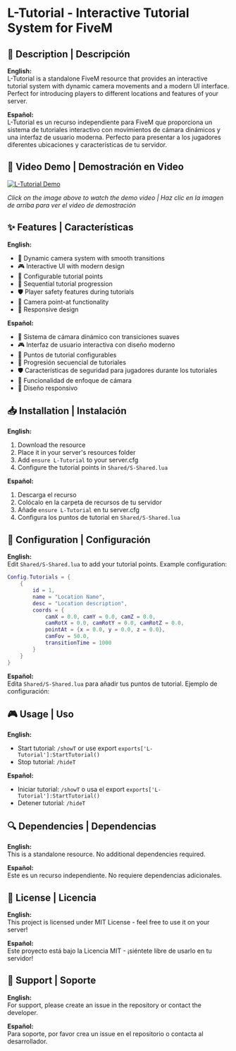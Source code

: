 # L-Tutorial - Interactive Tutorial System for FiveM

## 🌟 Description | Descripción

**English:**  
L-Tutorial is a standalone FiveM resource that provides an interactive tutorial system with dynamic camera movements and a modern UI interface. Perfect for introducing players to different locations and features of your server.

**Español:**  
L-Tutorial es un recurso independiente para FiveM que proporciona un sistema de tutoriales interactivo con movimientos de cámara dinámicos y una interfaz de usuario moderna. Perfecto para presentar a los jugadores diferentes ubicaciones y características de tu servidor.

## 🎥 Video Demo | Demostración en Video

[![L-Tutorial Demo](https://i.imgur.com/Xt5YyXR.png)](https://streamable.com/552auk)

*Click on the image above to watch the demo video | Haz clic en la imagen de arriba para ver el video de demostración*

## ✨ Features | Características

**English:**
- 🎥 Dynamic camera system with smooth transitions
- 🎮 Interactive UI with modern design
- 📝 Configurable tutorial points
- 🔄 Sequential tutorial progression
- 🛡️ Player safety features during tutorials
- 🎯 Camera point-at functionality
- 📱 Responsive design

**Español:**
- 🎥 Sistema de cámara dinámico con transiciones suaves
- 🎮 Interfaz de usuario interactiva con diseño moderno
- 📝 Puntos de tutorial configurables
- 🔄 Progresión secuencial de tutoriales
- 🛡️ Características de seguridad para jugadores durante los tutoriales
- 🎯 Funcionalidad de enfoque de cámara
- 📱 Diseño responsivo

## 📥 Installation | Instalación

**English:**
1. Download the resource
2. Place it in your server's resources folder
3. Add `ensure L-Tutorial` to your server.cfg
4. Configure the tutorial points in `Shared/S-Shared.lua`

**Español:**
1. Descarga el recurso
2. Colócalo en la carpeta de recursos de tu servidor
3. Añade `ensure L-Tutorial` en tu server.cfg
4. Configura los puntos de tutorial en `Shared/S-Shared.lua`

## 🔧 Configuration | Configuración

**English:**  
Edit `Shared/S-Shared.lua` to add your tutorial points. Example configuration:

```lua
Config.Tutorials = {
    { 
        id = 1, 
        name = "Location Name", 
        desc = "Location description",
        coords = {
            camX = 0.0, camY = 0.0, camZ = 0.0,
            camRotX = 0.0, camRotY = 0.0, camRotZ = 0.0,
            pointAt = {x = 0.0, y = 0.0, z = 0.0},
            camFov = 50.0,
            transitionTime = 1000
        }
    }
}
```

**Español:**  
Edita `Shared/S-Shared.lua` para añadir tus puntos de tutorial. Ejemplo de configuración:

## 🎮 Usage | Uso

**English:**
- Start tutorial: `/showT` or use export `exports['L-Tutorial']:StartTutorial()`
- Stop tutorial: `/hideT`

**Español:**
- Iniciar tutorial: `/showT` o usa el export `exports['L-Tutorial']:StartTutorial()`
- Detener tutorial: `/hideT`

## 🔍 Dependencies | Dependencias

**English:**  
This is a standalone resource. No additional dependencies required.

**Español:**  
Este es un recurso independiente. No requiere dependencias adicionales.

## 📝 License | Licencia

**English:**  
This project is licensed under MIT License - feel free to use it on your server!

**Español:**  
Este proyecto está bajo la Licencia MIT - ¡siéntete libre de usarlo en tu servidor!

## 🤝 Support | Soporte

**English:**  
For support, please create an issue in the repository or contact the developer.

**Español:**  
Para soporte, por favor crea un issue en el repositorio o contacta al desarrollador.